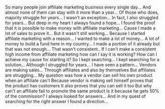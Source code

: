 So many people join affiliate marketing business every single day...
And almost none of them can stay with it more than a year...
Of those who does, majority struggle for years...
I wasn't an exception...
In fact, I also struggled for years...
But deep in my heart I always found a hope...
I found the proof that it is possible to make money with affiliate marketing...
Cause I made a lot of sales to prove it...
But it wasn't still working...
Because I started affiliate marketing with a reason...
I wanted to make a lot of money...
A lot of money to build a fund here in my country...
I made a portion of it already but that was not enough...
That wasn't consistent..
If I can't make a consistent high income from affiliate marketing how can I say it is working?
How can I achieve my cause for starting it?
So I kept searching...
I kept searching for a solution...
Although I struggled for years...
I have seen a pattern...
Vendors are making sales...
Through affiliates and also by themselves
But affiliates are struggling...
My question was how a vendor can sell his own product when an affiliate can't
Because vendor is making sell himself proves that the product has customers
It also proves that you can sell it too
But why can't an affiliate fail to promote the same product
Is it because he gets 50% of the commission?
I always looked for answers...
And in my quest of searching for the right answer I found a direction...

